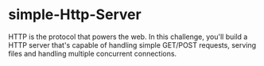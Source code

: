 # simple-Http-Server

HTTP is the protocol that powers the web. In this challenge, you'll build a HTTP server that's capable of handling simple GET/POST requests, serving files and handling multiple concurrent connections.
